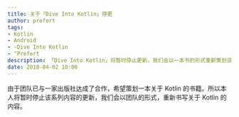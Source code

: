 ```yaml
---
title: 关于「Dive Into Kotlin」停更
author: prefert
tags:
- Kotlin
- Android
- ~Dive Into Kotlin
- ^Prefert
description: 「Dive Into Kotlin」将暂时停止更新，我们会以一本书的形式重新策划该系列的内容。
date: 2018-04-02 10:00
---
```


由于团队已与一家出版社达成了合作，希望策划一本关于 Kotlin 的书籍。所以本人将暂时停止该系列内容的更新，我们会以团队的形式，重新书写关于 Kotlin 的内容。